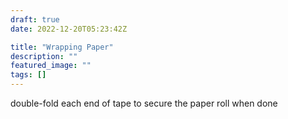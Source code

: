 ```yaml
---
draft: true
date: 2022-12-20T05:23:42Z

title: "Wrapping Paper"
description: ""
featured_image: ""
tags: []
---
```


double-fold each end of tape
to secure the paper roll when done

